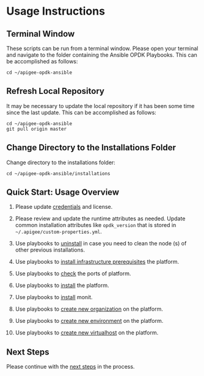 # Usage Instructions

## Terminal Window
These scripts can be run from a terminal window. Please open your terminal and navigate to the folder
containing the Ansible OPDK Playbooks. This can be accomplished as follows: 

    cd ~/apigee-opdk-ansible

## Refresh Local Repository
It may be necessary to update the local repository if it has been some time since the last update.
This can be accomplished as follows: 

    cd ~/apigee-opdk-ansible
    git pull origin master

## Change Directory to the Installations Folder
Change directory to the installations folder:

    cd ~/apigee-opdk-ansible/installations

## Quick Start: Usage Overview

1. Please update [credentials](README-credentials.md#usage-instructions) and license.

1. Please review and update the runtime attributes as needed. Update common installation 
attributes like `opdk_version` that is stored in `~/.apigee/custom-properties.yml`.

1. Use playbooks to [uninstall](post-installations/README-uninstall-platform.md#usage-instructions) in case you need to clean the node (s) of other previous installations.

1. Use playbooks to [install infrastructure prerequisites](installations/README-install-prerequisites-platform.md#usage-instructions) the platform.

1. Use playbooks to [check](infrastructure/port-requirements/README-port-requirements-platform.md#usage-instructions) the ports of platform.

1. Use playbooks to [install](installations/README-install-platform.md#usage-instructions) the platform.

1. Use playbooks to [install](installations/README-install-monit.md#usage-instructions) monit.

1. Use playbooks to [create new organization](post-installations/README-create-org.md#usage-instructions) on the platform.

1. Use playbooks to [create new environment](post-installations/README-create-env.md#usage-instructions) on the platform.

1. Use playbooks to [create new virtualhost](post-installations/README-create-env.md#usage-instructions) on the platform.


## Next Steps

Please continue with the [next steps](../README.md#ansible-apigee-private-cloud-features) in the process.